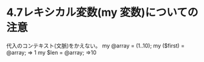 # 4.7レキシカル変数(my 変数)についての注意
代入のコンテキスト(文脈)をかえない。
my @array = (1..10);
my ($first) = @array; => 1
my $len = @array; =>10

